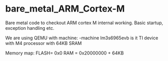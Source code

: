 # bare_metal_ARM_Cortex-M
Bare metal code to checkout ARM cortex M internal working. Basic startup, exception handling etc. 

We are using QEMU with machine: -machine lm3s6965evb   is it TI device with M4 processor with 64KB SRAM

Memory map: 
FLASH= 0x0
RAM = 0x20000000 + 64KB
